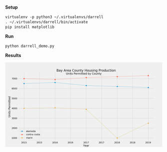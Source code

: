 
**Setup**

    virtualenv -p python3 ~/.virtualenvs/darrell              
    . ~/.virtualenvs/darrell/bin/activate                     
    pip install matplotlib                                    

**Run**

    python darrell_demo.py                                    

**Results**

<img src="https://raw.githubusercontent.com/kesterallen/dateplottingdemo/master/darrell_demo.png"/>
